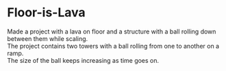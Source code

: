 # Floor-is-Lava
Made a project with a lava on floor and a structure with a ball rolling down between them while scaling.\
The project contains two towers with a ball rolling from one to another on a ramp.\
The size of the ball keeps increasing as time goes on.
